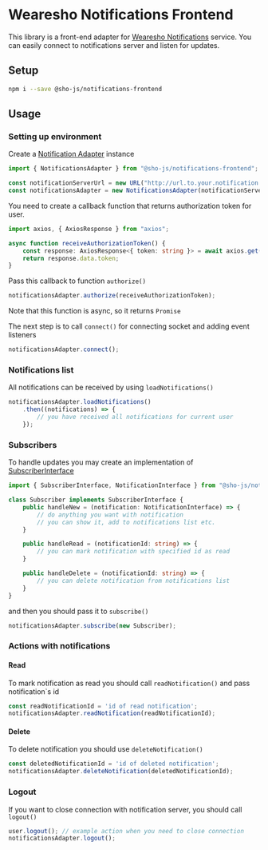 # Wearesho Notifications Frontend

This library is a front-end adapter for
[Wearesho Notifications](https://github.com/wearesho-team/wearesho-notifications) service.
You can easily connect to notifications server and listen for updates.

## Setup

```bash
npm i --save @sho-js/notifications-frontend
```

## Usage

### Setting up environment

Create a [Notification Adapter](./src/NotificationsAdapter.ts) instance

```typescript
import { NotificationsAdapter } from "@sho-js/notifications-frontend";

const notificationServerUrl = new URL("http://url.to.your.notification.server/");
const notificationsAdapter = new NotificationsAdapter(notificationServerUrl);
```

You need to create a callback function that returns authorization token for user.

```typescript
import axios, { AxiosResponse } from "axios";

async function receiveAuthorizationToken() {
    const response: AxiosResponse<{ token: string }> = await axios.get("/receive-authorization-token");
    return response.data.token;
}
```

Pass this callback to function `authorize()`

```typescript
notificationsAdapter.authorize(receiveAuthorizationToken);
```

Note that this function is async, so it returns `Promise`

The next step is to call `connect()` for connecting socket and adding event listeners

```typescript
notificationsAdapter.connect();
```

### Notifications list

All notifications can be received by using `loadNotifications()`

```typescript
notificationsAdapter.loadNotifications()
    .then((notifications) => {
        // you have received all notifications for current user
    });
```

### Subscribers

To handle updates you may create an implementation of [SubscriberInterface](./src/SubscriberInterface.ts)

```typescript
import { SubscriberInterface, NotificationInterface } from "@sho-js/notifications-frontend";

class Subscriber implements SubscriberInterface {
    public handleNew = (notification: NotificationInterface) => {
        // do anything you want with notification
        // you can show it, add to notifications list etc.
    }

    public handleRead = (notificationId: string) => {
        // you can mark notification with specified id as read
    }

    public handleDelete = (notificationId: string) => {
        // you can delete notification from notifications list
    }
}
```

and then you should pass it to `subscribe()`

```typescript
notificationsAdapter.subscribe(new Subscriber);
```

### Actions with notifications

#### Read

To mark notification as read you should call `readNotification()`
and pass notification`s id

```typescript
const readNotificationId = 'id of read notification';
notificationsAdapter.readNotification(readNotificationId);
```

#### Delete

To delete notification you should use `deleteNotification()`

```typescript
const deletedNotificationId = 'id of deleted notification';
notificationsAdapter.deleteNotification(deletedNotificationId);
```

### Logout

If you want to close connection with notification server, you should call `logout()`

```typescript
user.logout(); // example action when you need to close connection
notificationsAdapter.logout();
```
